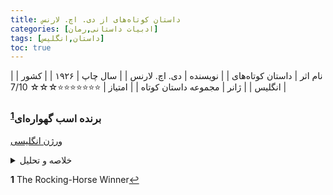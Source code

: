```yaml
---
title: داستان کوتاه‌‌های از دی. اچ. لارنس
categories: [ادبیات داستانی,رمان]
tags: [داستان,انگلیس]
toc: true
---
```


| نام اثر | داستان کوتاه‌های |
| نویسنده | دی. اچ. لارنس |
| سال چاپ | ۱۹۲۶  |
| کشور | انگلیس  |
| ژانر | مجموعه داستان کوتاه  |
| امتیاز | ⭐⭐⭐⭐⭐⭐⭐☆☆☆ 7/10  |


### برنده اسب گهواره‌ای<sup id="a1">[1](#f1)</sup>

[ورژن انگلیسی](https://shortstoryproject.com/stories/the-rocking-horse-winner)

<details>
  <summary>خلاصه و تحلیل</summary>
داستان یک زن جوان انگلیسی از طبقه متوسط ​​را توصیف می کند که "شانس نداشت". اگرچه از نظر ظاهری موفق است، اما احساس شکست او را تسخیر کرده است. شوهرش مردی بی‌نظیر است و کار او به عنوان یک هنرمند تجاری آنقدر که او می‌خواهد درآمد ندارد. زندگی خانواده بیش از درآمد آن است و نگرانی ناگفته در مورد پول در خانه نفوذ می کند. فرزندان او، پسر پل و دو خواهرش، این اضطراب را احساس می کنند. آنها حتی ادعا می کنند که می توانند صدای خانه را بشنوند که "باید پول بیشتری وجود داشته باشد".

پل به عمویش اسکار کرسول می گوید که با باست، باغبان، در مسابقات اسب دوانی شرط بندی کرده است. او با استفاده از پول جیبی خود شرط بندی کرده است و برنده شده و 320 پوند پس انداز کرده است. گاهی اوقات او می گوید که "مطمئن" است که برای یک مسابقه آینده برنده خواهد شد، و اسب هایی که او نام می برد در واقع برنده می شوند، گاهی اوقات با اختلاف قابل توجهی. عمو اسکار و باست هر دو روی اسب هایی که پل نام می برد شرط بندی می کنند.

پس از برنده شدن بیشتر، پل و اسکار ترتیبی می دهند که ۵۰۰۰ پوند به مادر هدیه دهند، اما این هدیه فقط به او اجازه می دهد بیشتر خرج کند. پل ناامید شده بیشتر از همیشه تلاش می کند تا "خوش شانس" باشد. با نزدیک شدن به دربی، پل مصمم است تا برنده را بیاموزد. مادرش که نگران سلامتی اوست، از یک مهمانی به خانه می رود و راز او را کشف می کند. او ساعت‌ها سوار بر اسب گهواره‌ای خود بوده است، گاهی اوقات تمام شب را، تا زمانی که «به آنجا می‌رسد»، به حالتی روشن‌بین که می‌تواند از نام برنده مطمئن شود.

پل در طول روز دربی بیمار است. باست با اطلاع کرسول، شرط پل را روی مالابار چهارده به یک گذاشته است. وقتی باست به او اطلاع می دهد که اکنون ۸۰۰۰۰ پوند دارد، پل هیجان زده به مادرش می گوید که چقدر "خوش شانس" است. پل شب بعد می میرد.
</details>


<b id="f1">1</b> <span class="footnote">The Rocking-Horse Winner</span>[↩](#a1)

